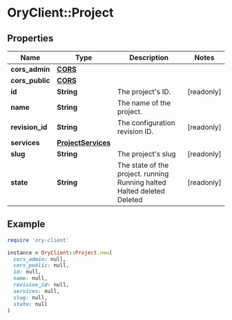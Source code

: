 # OryClient::Project

## Properties

| Name | Type | Description | Notes |
| ---- | ---- | ----------- | ----- |
| **cors_admin** | [**CORS**](CORS.md) |  |  |
| **cors_public** | [**CORS**](CORS.md) |  |  |
| **id** | **String** | The project&#39;s ID. | [readonly] |
| **name** | **String** | The name of the project. |  |
| **revision_id** | **String** | The configuration revision ID. | [readonly] |
| **services** | [**ProjectServices**](ProjectServices.md) |  |  |
| **slug** | **String** | The project&#39;s slug | [readonly] |
| **state** | **String** | The state of the project. running Running halted Halted deleted Deleted | [readonly] |

## Example

```ruby
require 'ory-client'

instance = OryClient::Project.new(
  cors_admin: null,
  cors_public: null,
  id: null,
  name: null,
  revision_id: null,
  services: null,
  slug: null,
  state: null
)
```

